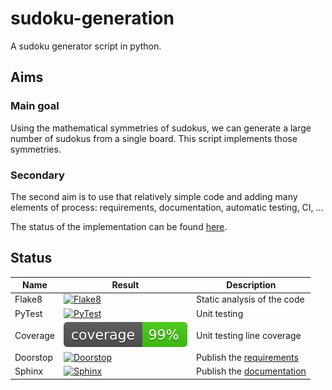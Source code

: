 # sudoku-generation

A sudoku generator script in python.

## Aims

### Main goal

Using the mathematical symmetries of sudokus, we can generate a large number of sudokus from a single board. This script implements those symmetries.

### Secondary

The second aim is to use that relatively simple code and adding many elements of process: requirements, documentation, automatic testing, CI, ... 

The status of the implementation can be found [here](docs/manual/process.md).

## Status

| Name | Result | Description |
| ---- | ------ | ----------- |
| Flake8 | [![Flake8](https://github.com/bilbopingouin/sudoku-generation/actions/workflows/flake8.yml/badge.svg?branch=main)](https://github.com/bilbopingouin/sudoku-generation/actions/workflows/flake8.yml) | Static analysis of the code |
| PyTest | [![PyTest](https://github.com/bilbopingouin/sudoku-generation/actions/workflows/pytest.yml/badge.svg?branch=main)](https://github.com/bilbopingouin/sudoku-generation/actions/workflows/pytest.yml) | Unit testing |
| Coverage | [![Coverage](https://github.com/bilbopingouin/sudoku-generation/blob/gh-pages/badges/coverage.svg)](https://github.com/bilbopingouin/sudoku-generation/actions/workflows/coverage.yml) | Unit testing line coverage |
| Doorstop | [![Doorstop](https://github.com/bilbopingouin/sudoku-generation/actions/workflows/doorstop.yml/badge.svg?branch=main)](https://github.com/bilbopingouin/sudoku-generation/actions/workflows/doorstop.yml) | Publish the [requirements](https://github.com/bilbopingouin/sudoku-generation/blob/gh-pages/requirements/SR.md) |
| Sphinx | [![Sphinx](https://github.com/bilbopingouin/sudoku-generation/actions/workflows/sphinx.yml/badge.svg?branch=main)](https://github.com/bilbopingouin/sudoku-generation/actions/workflows/sphinx.yml) | Publish the [documentation](https://github.com/bilbopingouin/sudoku-generation/blob/gh-pages/documentation/index.md) |
